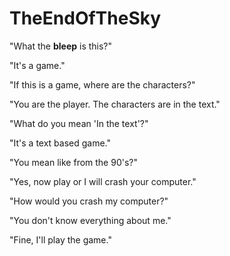 # TheEndOfTheSky
"What the **bleep** is this?"

"It's a game."

"If this is a game, where are the characters?"

"You are the player. The characters are in the text."

"What do you mean 'In the text'?"

"It's a text based game."

"You mean like from the 90's?"

"Yes, now play or I will crash your computer."

"How would you crash my computer?"

"You don't know everything about me."

"Fine, I'll play the game."
